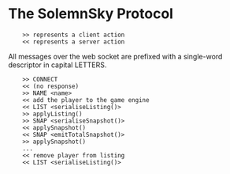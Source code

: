 # The SolemnSky Protocol

		>> represents a client action
		<< represents a server action

All messages over the web socket are prefixed with a single-word descriptor in capital LETTERS.

		>> CONNECT
		<< (no response)
		>> NAME <name>
		<< add the player to the game engine
		<< LIST <serialiseListing()>
		>> applyListing()
		>> SNAP <serialiseSnapshot()>
		<< applySnapshot()
		<< SNAP <emitTotalSnapshot()>
		>> applySnapshot()
		...
		<< remove player from listing
		<< LIST <serialiseListing()>
